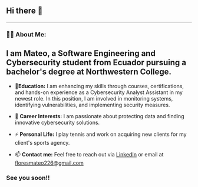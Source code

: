 ## Hi there 👋

---
### 👨‍💻 About Me:
I am Mateo, a Software Engineering and Cybersecurity student from Ecuador pursuing a bachelor's degree at Northwestern College.
---
- 🌱**Education:** I am enhancing my skills through courses, certifications, and hands-on experience as a Cybersecurity Analyst Assistant in my newest role. In this position, I am involved in monitoring systems, identifying vulnerabilities, and implementing security measures.
  
- 🔭 **Career Interests:** I am passionate about protecting data and finding innovative cybersecurity solutions.
  
- ⚡ **Personal Life:** I play tennis and work on acquiring new clients for my client's sports agency.
  
- 📫 **Contact me:** Feel free to reach out via [LinkedIn](https://www.linkedin.com/in/mateo-floresc/) or email at floresmateo226@gmail.com

### See you soon!!
